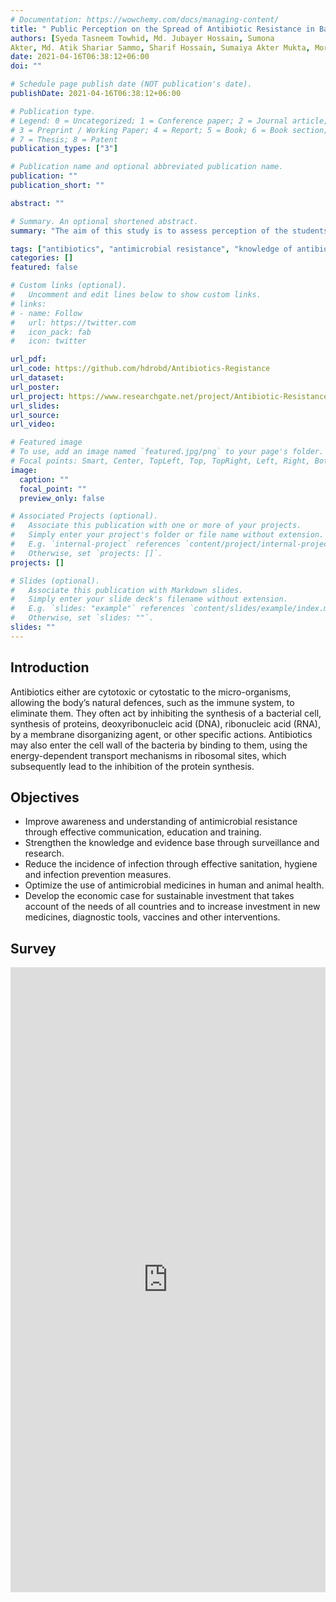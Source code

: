 ```yaml
---
# Documentation: https://wowchemy.com/docs/managing-content/
title: " Public Perception on the Spread of Antibiotic Resistance in Bangladesh."
authors: [Syeda Tasneem Towhid, Md. Jubayer Hossain, Sumona
Akter, Md. Atik Shariar Sammo, Sharif Hossain, Sumaiya Akter Mukta, Morsheda Munia, Mohammad Nahian]
date: 2021-04-16T06:38:12+06:00
doi: ""

# Schedule page publish date (NOT publication's date).
publishDate: 2021-04-16T06:38:12+06:00

# Publication type.
# Legend: 0 = Uncategorized; 1 = Conference paper; 2 = Journal article;
# 3 = Preprint / Working Paper; 4 = Report; 5 = Book; 6 = Book section;
# 7 = Thesis; 8 = Patent
publication_types: ["3"]

# Publication name and optional abbreviated publication name.
publication: ""
publication_short: ""

abstract: ""

# Summary. An optional shortened abstract.
summary: "The aim of this study is to assess perception of the students on the impending doom called antibiotic resistance epidemic around the world through a questionnaire-based random survey on 472 students from final year of school (10th grade) to post-graduate level.  "

tags: ["antibiotics", "antimicrobial resistance", "knowledge of antibiotics"]
categories: []
featured: false

# Custom links (optional).
#   Uncomment and edit lines below to show custom links.
# links:
# - name: Follow
#   url: https://twitter.com
#   icon_pack: fab
#   icon: twitter

url_pdf:
url_code: https://github.com/hdrobd/Antibiotics-Registance
url_dataset: 
url_poster:
url_project: https://www.researchgate.net/project/Antibiotic-Resistance-50
url_slides:
url_source: 
url_video:

# Featured image
# To use, add an image named `featured.jpg/png` to your page's folder. 
# Focal points: Smart, Center, TopLeft, Top, TopRight, Left, Right, BottomLeft, Bottom, BottomRight.
image:
  caption: ""
  focal_point: ""
  preview_only: false

# Associated Projects (optional).
#   Associate this publication with one or more of your projects.
#   Simply enter your project's folder or file name without extension.
#   E.g. `internal-project` references `content/project/internal-project/index.md`.
#   Otherwise, set `projects: []`.
projects: []

# Slides (optional).
#   Associate this publication with Markdown slides.
#   Simply enter your slide deck's filename without extension.
#   E.g. `slides: "example"` references `content/slides/example/index.md`.
#   Otherwise, set `slides: ""`.
slides: ""
---
```


## Introduction 

Antibiotics either are cytotoxic or cytostatic to the micro-organisms, allowing the body’s natural defences, such as the immune system, to eliminate them. They often act by inhibiting the synthesis of a bacterial cell, synthesis of proteins, deoxyribonucleic acid (DNA), ribonucleic acid (RNA), by a membrane disorganizing agent, or other specific actions. Antibiotics may also enter the cell wall of the bacteria by binding to them, using the energy-dependent transport mechanisms in ribosomal sites, which subsequently lead to the inhibition of the protein synthesis.

## Objectives

- Improve awareness and understanding of antimicrobial resistance through effective communication, education and training.
- Strengthen the knowledge and evidence base through surveillance and research.
- Reduce the incidence of infection through effective sanitation, hygiene and infection prevention measures.
- Optimize the use of antimicrobial medicines in human and animal health.
- Develop the economic case for sustainable investment that takes account of the needs of all countries and to increase investment in new medicines, diagnostic tools, vaccines and other interventions.

## Survey 

 <iframe
       src="https://forms.gle/rhxha5Xsxv8WXg8M7"
       width="100%"
       height="1000px"
       style="border:none;">
 </iframe>